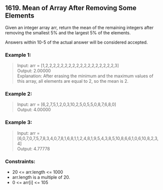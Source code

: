 ## 1619. Mean of Array After Removing Some Elements

Given an integer array arr, return the mean of the remaining integers after removing the smallest 5% and the largest 5% of the elements.

Answers within 10-5 of the actual answer will be considered accepted.

### Example 1:

> Input: arr = [1,2,2,2,2,2,2,2,2,2,2,2,2,2,2,2,2,2,2,3]<br/>
> Output: 2.00000<br/>
> Explanation: After erasing the minimum and the maximum values of this array, all elements are equal to 2, so the mean is 2.

### Example 2:

> Input: arr = [6,2,7,5,1,2,0,3,10,2,5,0,5,5,0,8,7,6,8,0]<br/>
> Output: 4.00000

### Example 3:

> Input: arr = [6,0,7,0,7,5,7,8,3,4,0,7,8,1,6,8,1,1,2,4,8,1,9,5,4,3,8,5,10,8,6,6,1,0,6,10,8,2,3,4]<br/>
> Output: 4.77778
 
### Constraints:

- 20 <= arr.length <= 1000
- arr.length is a multiple of 20.
- 0 <= arr[i] <= 105
